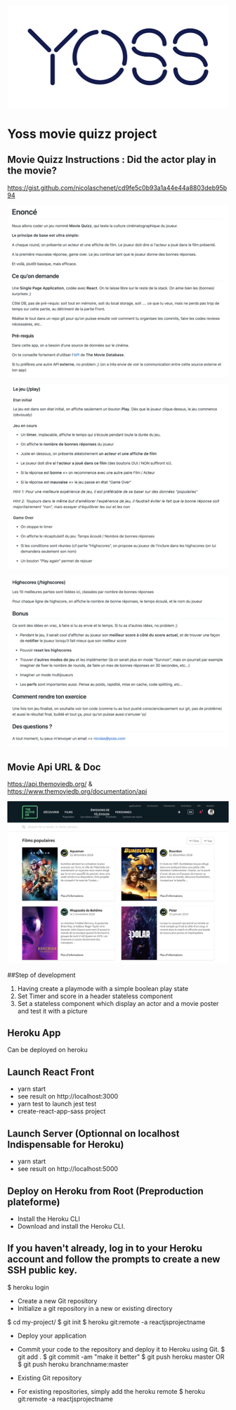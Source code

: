 ![alt text](https://github.com/jendigital/yossmoviequizz-reactjs/blob/master/yoss.png)

Yoss movie quizz project 
========================

## Movie Quizz Instructions : Did the actor play in the movie? 

https://gist.github.com/nicolaschenet/cd9fe5c0b93a1a44e44a8803deb95b94

![alt text](https://github.com/jendigital/yossmoviequizz-reactjs/blob/master/yossmoviequizz_instructions1.png)

![alt text](https://github.com/jendigital/yossmoviequizz-reactjs/blob/master/yossmoviequizz_instructions2.png)

![alt text](https://github.com/jendigital/yossmoviequizz-reactjs/blob/master/yossmoviequizz_instructions3.png)

## Movie Api URL & Doc 

https://api.themoviedb.org/ & https://www.themoviedb.org/documentation/api

![alt text](https://github.com/jendigital/yossmoviequizz-reactjs/blob/master/movielist.png)

##Step of development 

1. Having create a playmode with a simple boolean play state 
2. Set Timer and score in a header stateless component
3. Set a stateless component which display an actor and a movie poster and test it with a picture

## Heroku App

Can be deployed on heroku

## Launch React Front

* yarn start
* see result on http://localhost:3000
* yarn test to launch jest test
* create-react-app-sass project

## Launch Server (Optionnal on localhost Indispensable for Heroku)

* yarn start
* see result on http://localhost:5000

## Deploy on Heroku from Root (Preproduction plateforme)

* Install the Heroku CLI
* Download and install the Heroku CLI.

## If you haven't already, log in to your Heroku account and follow the prompts to create a new SSH public key.

$ heroku login
* Create a new Git repository
* Initialize a git repository in a new or existing directory

$ cd my-project/
$ git init
$ heroku git:remote -a reactjsprojectname

* Deploy your application
* Commit your code to the repository and deploy it to Heroku using Git.
$ git add .
$ git commit -am "make it better"
$ git push heroku master
OR
$ git push heroku branchname:master

* Existing Git repository
* For existing repositories, simply add the heroku remote
$ heroku git:remote -a reactjsprojectname
